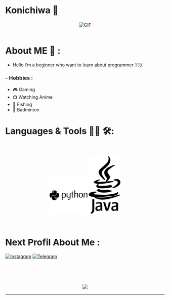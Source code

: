 # Konichiwa 👋

<div align="center">
<img hight="300" width="700" alt="GIF" align="center" src="https://github.com/Xx-Ashutosh-xX/Xx-Ashutosh-xX/blob/master/assets/208593.gif">
</div>

</br>


# About ME 💬 :

 - Hello i'm a beginner who want to learn about programmer 🇮🇩



### - Hobbies : 
- 🎮 Gaming 
- 📺 Watching Anime
- 🎣 Fishing
- 🏸 Badminton




# Languages & Tools 👨‍💻 🛠:
</br>

<p align="center">

<!-- For more icons please follow  https://github.com/MikeCodesDotNET/ColoredBadges -->
<img src="https://github.com/Xx-Ashutosh-xX/Xx-Ashutosh-xX/blob/master/assets/icons/python.png" alt="python" width="120" hight="50">
<img src="https://github.com/Xx-Ashutosh-xX/Xx-Ashutosh-xX/blob/master/assets/icons/java.png" alt="java"  width="100" hight="50">
</p>
</br>



# Next Profil About Me :

<p>



[![Instagram](https://img.shields.io/badge/Instagram-2CA5E0?style=for-the-badge&logo=Instagram&logoColor=white)](https://instagram.com/cannkrnwn)
[![Telegram](https://img.shields.io/badge/Telegram-2CA5E0?style=for-the-badge&logo=telegram&logoColor=white)](https://t.me/thatscan)
 </p>
 

</br>
</br>
</br>



<p align="center" >  
  <a href="https://github.com/cannskuy/can-readme"> 
<img  src="https://github-readme-stats.vercel.app/api?username=cannskuy&&show_icons=true&theme=radical"/>
  </a>
  </p>

*************
